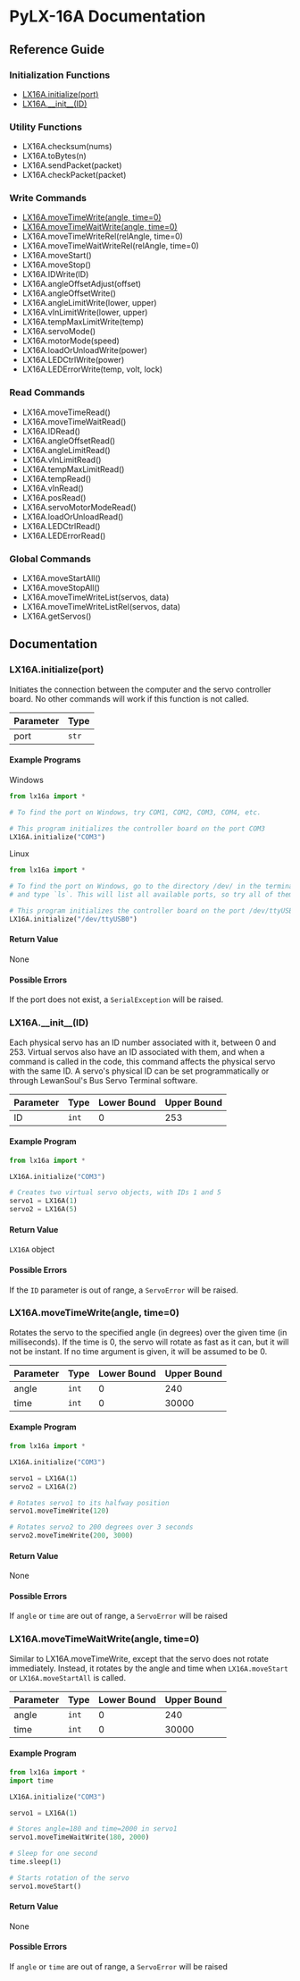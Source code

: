 # PyLX-16A Documentation

## Reference Guide

### Initialization Functions
* [LX16A.initialize(port)](#lx16ainitializeport)
* [LX16A.\_\_init\_\_(ID)](#lx16a__init__id)

### Utility Functions
* LX16A.checksum(nums)
* LX16A.toBytes(n)
* LX16A.sendPacket(packet)
* LX16A.checkPacket(packet)

### Write Commands
* [LX16A.moveTimeWrite(angle, time=0)](#lx16amovetimewriteangle,time=0)
* [LX16A.moveTimeWaitWrite(angle, time=0)](#lx16amovetimewaitwriteangle,time=0)
* LX16A.moveTimeWriteRel(relAngle, time=0)
* LX16A.moveTimeWaitWriteRel(relAngle, time=0)
* LX16A.moveStart()
* LX16A.moveStop()
* LX16A.IDWrite(ID)
* LX16A.angleOffsetAdjust(offset)
* LX16A.angleOffsetWrite()
* LX16A.angleLimitWrite(lower, upper)
* LX16A.vInLimitWrite(lower, upper)
* LX16A.tempMaxLimitWrite(temp)
* LX16A.servoMode()
* LX16A.motorMode(speed)
* LX16A.loadOrUnloadWrite(power)
* LX16A.LEDCtrlWrite(power)
* LX16A.LEDErrorWrite(temp, volt, lock)

### Read Commands
* LX16A.moveTimeRead()
* LX16A.moveTimeWaitRead()
* LX16A.IDRead()
* LX16A.angleOffsetRead()
* LX16A.angleLimitRead()
* LX16A.vInLimitRead()
* LX16A.tempMaxLimitRead()
* LX16A.tempRead()
* LX16A.vInRead()
* LX16A.posRead()
* LX16A.servoMotorModeRead()
* LX16A.loadOrUnloadRead()
* LX16A.LEDCtrlRead()
* LX16A.LEDErrorRead()


### Global Commands
* LX16A.moveStartAll()
* LX16A.moveStopAll()
* LX16A.moveTimeWriteList(servos, data)
* LX16A.moveTimeWriteListRel(servos, data)
* LX16A.getServos()

## Documentation

### LX16A.initialize(port)
Initiates the connection between the computer and the servo controller board. No other commands will work if this function is not called.

| Parameter | Type   |
| --------- | ------ |
| port      | `str`  |

#### Example Programs
Windows
```python
from lx16a import *

# To find the port on Windows, try COM1, COM2, COM3, COM4, etc.

# This program initializes the controller board on the port COM3
LX16A.initialize("COM3")
```

Linux
```python
from lx16a import *

# To find the port on Windows, go to the directory /dev/ in the terminal,
# and type `ls`. This will list all available ports, so try all of them

# This program initializes the controller board on the port /dev/ttyUSB0
LX16A.initialize("/dev/ttyUSB0")
```

#### Return Value
None

#### Possible Errors
If the port does not exist, a `SerialException` will be raised.

### LX16A.\_\_init\_\_(ID)
Each physical servo has an ID number associated with it, between 0 and 253. Virtual servos also have an ID associated with them, and when a command is called in the code, this command affects the physical servo with the same ID. A servo's physical ID can be set programmatically or through LewanSoul's Bus Servo Terminal software.

| Parameter | Type  | Lower Bound | Upper Bound |
| --------- | ----- | ----------- | ----------- |
| ID        | `int` | 0           | 253         |

#### Example Program
```python
from lx16a import *

LX16A.initialize("COM3")

# Creates two virtual servo objects, with IDs 1 and 5
servo1 = LX16A(1)
servo2 = LX16A(5)
```

#### Return Value
`LX16A` object

#### Possible Errors
If the `ID` parameter is out of range, a `ServoError` will be raised.

### LX16A.moveTimeWrite(angle, time=0)
Rotates the servo to the specified angle (in degrees) over the given time (in milliseconds). If the time is 0, the servo will rotate as fast as it can, but it will not be instant. If no time argument is given, it will be assumed to be 0.

| Parameter | Type  | Lower Bound | Upper Bound |
| --------- | ----- | ----------- | ----------- |
| angle     | `int` | 0           | 240         |
| time      | `int` | 0           | 30000       |

#### Example Program
```python
from lx16a import *

LX16A.initialize("COM3")

servo1 = LX16A(1)
servo2 = LX16A(2)

# Rotates servo1 to its halfway position
servo1.moveTimeWrite(120)

# Rotates servo2 to 200 degrees over 3 seconds
servo2.moveTimeWrite(200, 3000)
```

#### Return Value
None

#### Possible Errors
If `angle` or `time` are out of range, a `ServoError` will be raised

### LX16A.moveTimeWaitWrite(angle, time=0)
Similar to LX16A.moveTimeWrite, except that the servo does not rotate immediately. Instead, it rotates by the angle and time when `LX16A.moveStart` or `LX16A.moveStartAll` is called.

| Parameter | Type  | Lower Bound | Upper Bound |
| --------- | ----- | ----------- | ----------- |
| angle     | `int` | 0           | 240         |
| time      | `int` | 0           | 30000       |

#### Example Program
```python
from lx16a import *
import time

LX16A.initialize("COM3")

servo1 = LX16A(1)

# Stores angle=180 and time=2000 in servo1
servo1.moveTimeWaitWrite(180, 2000)

# Sleep for one second
time.sleep(1)

# Starts rotation of the servo
servo1.moveStart()
```

#### Return Value
None

#### Possible Errors
If `angle` or `time` are out of range, a `ServoError` will be raised
